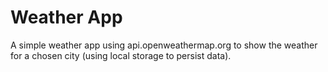 # Weather App

A simple weather app using api.openweathermap.org to show the weather for a chosen city (using local storage to persist data).
